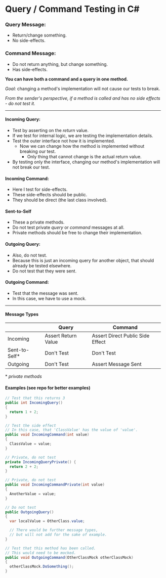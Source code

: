 # Query / Command Testing in C#

### Query Message: 
* Return/change something.
* No side-effects.

### Command Message: 
* Do not return anything, but change something.
* Has side-effects.

**You can have both a command and a query in one method.**

*Goal:* changing a method's implementation will not cause our tests to break.

*From the sender's perspective, if a method is called and has no side effects - do not test it.*

---

#### Incoming Query:
* Test by asserting on the *return* value.
* If we test for internal logic, we are testing the implementation details.
* Test the outer interface not how it is implemented.
  * Now we can change how the method is implemented without breaking our test.
    * Only thing that cannot change is the actual return value.
* By testing only the interface, changing our method's implementation will not break our test.

#### Incoming Command:
* Here I test for side-effects.
* These side-effects should be public.
* They should be direct (the last class involved).

#### Sent-to-Self
* These a private methods.
* Do not test private *query* or *command* messages at all.
* Private methods should be free to change their implementation.

#### Outgoing Query:
* Also, do not test.
* Because this is just an incoming query for another object, that should already be tested elsewhere. 
* Do not test that they were sent.

#### Outgoing Command:
* Test that the message was sent.
* In this case, we have to use a mock.

---

#### Message Types
|  | Query      | Command |
|------ | ----------- | ----------- |
| Incoming  | Assert Return Value      | Assert Direct Public Side Effect       |
| Sent-to-Self* | Don't Test   | Don't Test        |
| Outgoing | Don't Test   | Assert Message Sent        |

\* *private methods*

#### Examples (see repo for better examples)
```csharp
// Test that this returns 3
public int IncomingQuery()
{
  return 1 + 2;
}

// Test the side effect
// In this case, that 'ClassValue' has the value of 'value'.
public void IncomingCommand(int value)
{
  ClassValue = value;
}

// Private, do not test
private IncomingQueryPrivate() {
  return 2 + 2;
}

// Private, do not test
public void IncomingCommandPrivate(int value)
{
  AnotherValue = value;
}

// Do not test
public OutgoingQuery()
{
  var localValue = OtherClass.value;

  // There would be further message types, 
  // but will not add for the sake of example.
}

// Test that this method has been called.
// This would need to be mocked.
public void OutgoingCommand(OtherClassMock otherClassMock) 
{
  otherClassMock.DoSomething();
}
```
